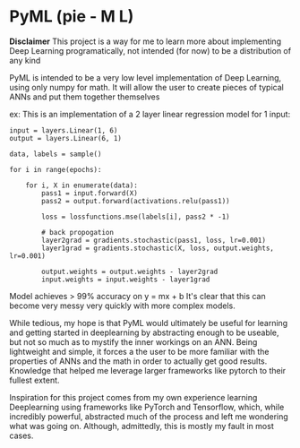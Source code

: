 # PyML (pie - M L) 

**Disclaimer** This project is a way for me to learn more about implementing Deep Learning programatically, not intended (for now) to be a distribution of any kind

PyML is intended to be a very low level implementation of Deep Learning, using only numpy for math. It will allow the user to create pieces of typical ANNs and put them together themselves

ex: This is an implementation of a 2 layer linear regression model for 1 input:
```
input = layers.Linear(1, 6)
output = layers.Linear(6, 1)

data, labels = sample()

for i in range(epochs):
    
    for i, X in enumerate(data):
        pass1 = input.forward(X)
        pass2 = output.forward(activations.relu(pass1))

        loss = lossfunctions.mse(labels[i], pass2 * -1)

        # back propogation
        layer2grad = gradients.stochastic(pass1, loss, lr=0.001)
        layer1grad = gradients.stochastic(X, loss, output.weights, lr=0.001)

        output.weights = output.weights - layer2grad
        input.weights = input.weights - layer1grad
```
Model achieves > 99% accuracy on y = mx + b
It's clear that this can become very messy very quickly with more complex models.

While tedious, my hope is that PyML would ultimately be useful for learning and getting started in deeplearning by abstracting enough to be useable, but not so much as to mystify the inner workings on an ANN.
Being lightweight and simple, it forces a the user to be more familiar with the properties of ANNs and the math in order to actually get good results. Knowledge that helped me leverage larger frameworks 
like pytorch to their fullest extent.

Inspiration for this project comes from my own experience learning Deeplearning using frameworks like PyTorch and Tensorflow, which, while incredibly powerful, abstracted much of the process and left me wondering what was going on.
Although, admittedly, this is mostly my fault in most cases. 
